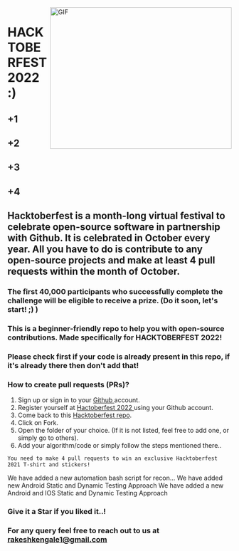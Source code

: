 
<img align="right" alt="GIF" src="https://uno-website-assets.s3.amazonaws.com/wp-content/uploads/2022/09/28094927/Uno_HackFest22_Hero_V1-1024x395.jpg" width="408" height="318" />

# HACKTOBERFEST 2022 :)  
## +1
## +2
## +3
## +4
## Hacktoberfest is a month-long virtual festival to celebrate open-source software in partnership with Github. It is celebrated in October every year. All you have to do is contribute to any open-source projects and make at least 4 pull requests within the month of October.

### The first 40,000 participants who successfully complete the challenge will be eligible to receive a prize. (Do it soon, let's start! ;) )

### This is a beginner-friendly repo to help you with open-source contributions. Made specifically for HACKTOBERFEST 2022!

### Please check first if your code is already present in this repo, if it's already there then don't add that!

### How to create pull requests (PRs)?
  1. Sign up or sign in to your <a href="https://github.com/"> Github </a> account.
  2. Register yourself at <a href="https://hacktoberfest.digitalocean.com/"> Hactoberfest 2022 </a> using your Github account.
  3. Come back to this <a href="https://github.com/RakeshKengale/RaKKeN"> Hacktoberfest repo</a>.
  4. Click on Fork.
  4. Open the folder of your choice. (If it is not listed, feel free to add one, or simply go to others).
  5. Add your algorithm/code or simply follow the steps mentioned there..
   

` You need to make 4 pull requests to win an exclusive Hacktoberfest 2021 T-shirt and stickers! `


We have added a new automation bash script for recon...
We have added new Android Static and Dynamic Testing Approach
We have added a new Android and IOS Static and Dynamic Testing Approach
### Give it a Star if you liked it..! 

### For any query feel free to reach out to us at rakeshkengale1@gmail.com 
